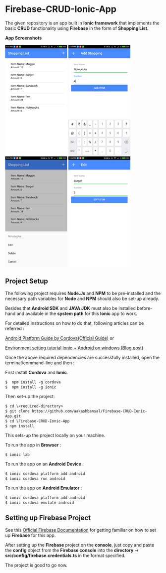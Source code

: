 # Firebase-CRUD-Ionic-App
The given repository is an app built in **Ionic framework** that implements the basic **CRUD** functionality using **Firebase** in the form of **Shopping List**.

**App Screenshots**

<img src="SCREENSHOTS/Read.png" width="200"> <img src="SCREENSHOTS/Create.png" width="200"> <img src="SCREENSHOTS/Delete.png" width="200"> <img src="SCREENSHOTS/Update.png" width="200">


## Project Setup

The following project requires **Node.Js** and **NPM** to be pre-installed and the necessary path variables for **Node** and **NPM** should also be set-up already.

Besides that **Android SDK** and **JAVA JDK** must also be installed before-hand and available in the **system path** for this **Ionic** app to work.

For detailed instructions on how to do that, following articles can be referred : 

[Android Platform Guide by Cordova(Official Guide)](https://cordova.apache.org/docs/en/latest/guide/platforms/android/) or

[Environment setting tutorial Ionic + Android on windows (Blog post)](http://www.tiagoporto.com/blog/environment-setting-tutorial-ionic-android-on-windows/)

Once the above required dependencies are successfully installed, open the terminal/command-line and then : 

First install **Cordova** and **Ionic**.

```
$  npm install -g cordova
$  npm install -g ionic
```
Then set-up the project:
```
$ cd \<required-directory>
$ git clone https://github.com/aakashbansal/Firebase-CRUD-Ionic-App.git
$ cd \Firebase-CRUD-Ionic-App
$ npm install
```

This sets-up the project locally on your machine.

To run the app in **Browser** :
```
$ ionic lab
```

To run the app on an **Android Device** :
```
$ ionic cordova platform add android
$ ionic cordova run android
```

To run the app on **Android Emulator** :
```
$ ionic cordova platform add android
$ ionic cordova emulate android
```

## Setting up Firebase Project

See this [Official Firebase Documentation](https://firebase.google.com/docs/web/setup) for getting familiar on how to set up **Firebase** for this app. 

After setting up the **Firebase** project on the **console**, just copy and paste the **config** object from the **Firebase console** into the **directory** -> **src/config/firebase.credentials.ts** in the format specified.

The project is good to go now.

